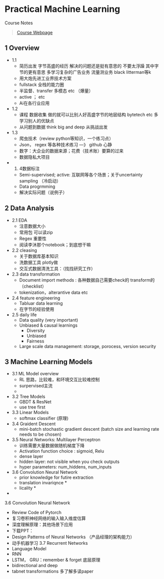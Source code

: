 # Practical Machine Learning

Course Notes

> [Course Webpage](https://c.d2l.ai/stanford-cs329p/)

## 1 Overview

- 1.1
  - 简历出发 字节高盛的经历 解决的问题还是挺有意思的 不要太浮躁 其中字节的更有意思 多学习复杂的广告业务 流量测业务 black litterman等k
  - 用大炮先进工业界技术方案
  - fullstack 全栈的能力圈
  - 半监督、transfer 多模态 etc （爆量）
  - active ； etc
  - Ai在各行业应用
- 1.2
  - 课程 数据收集 做的就可以比别人好高盛字节的地层结构 bytetech etc 多学习别人的优缺点
  -  从问题到数据 think big and deep 从挑战出发 
- 1.3
  -  爬虫技术（review python等知识，一个练习点）
  - Json， regex 等各种技术练习 —》 github 心静
  - 数字：大企业的数据来源；花费（技术账）要算的过来
  - 数据隐私大项目
- 1. 4数据标注
  - Semi-supervised; active: 互联网等各个场景；关于uncertainty sampling （冷启动）
  - Data progrmming
  - 解决实际问题（说例子）

## 2 Data Analysis

- 2.1 EDA
  - 注意数据大小
  - 常用包 可以读zip
  - Regex 重要性
  - 阅读李沐那个notebook；到底想干嘛
- 2.2 cleasing
  - 关于数据库基本知识
  - 洗数据工具 plotly做
  - 交互式数据清洗工具：（找找研究工作）
- 2.3 data transformation
  - Document import methods : 各种数据自己需要check的 transform的（checklist）
  - tokenization，alterantive data etc
- 2.4 feature engineering
  - Tabluar data learning
  - 在字节的经验使用
- 2.5 daily life
  - Data quality (very important) 
  - Unbiased & causal learnings
    - Diversity
    - Unbiased
    - Fairness
  - Large scale data management: storage, porocess, version security

## 3 Machine Learning Models

- 3.1 ML Model overview
  - RL 思路，比较难，和环境交互比较难控制
  - surpervised主流
  - 
- 3.2 Tree Models
  - GBDT & ResNet
  - use tree first
- 3.3 Linear Models
  - softmax classifier (原理)
- 3.4 Graident Descent
  - mini-batch stochastic gradient descent (batch size and learning rate needs to be chosen)
- 3.5 Neural Networks: Multilayer Perceptron
  - 训练需要大量数据做随机梯度下降
  - Activation function choice : sigmoid, Relu
  - dense layer
  - hidden layer: not visible when you check outputs
  - hyper parameters: num_hiddens, num_inputs
- 3.6 Convolution Neural Network
  - prior knowledge for futire extraction
  - translation invariqnce *
  - licality * 
- 
3.6 Convolution Neural Network
- Review Code of Pytorch
- 复习卷积神经网络的输入输入维度估算
- 深度理解原理：其他场景下应用
- 下载PPT：
- Design Patterns of Neural Networks （产品经理的架构能力）
- 动手机器学习
3.7 Recurrent Networks
- Language Model
- RNN
- LSTM， GRU：remember & forget 底层原理
- bidirectional and deep  
- tabnet transformations 多了解多读paper


